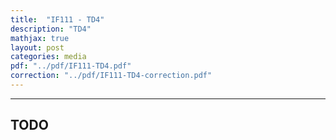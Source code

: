 ```yaml
---
title:  "IF111 - TD4"
description: "TD4"
mathjax: true
layout: post
categories: media
pdf: "../pdf/IF111-TD4.pdf"
correction: "../pdf/IF111-TD4-correction.pdf"
---
```


---

## TODO